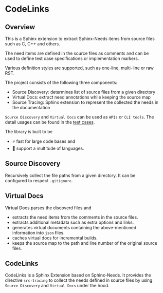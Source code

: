 # CodeLinks

## Overview

This is a Sphinx extension to extract Sphinx-Needs items from source files
such as C, C++ and others.

The need items are defined in the source files as comments and can be used to define
test case specifications or implementation markers.

Various definition styles are supported, such as one-line, multi-line or raw RST.

The project consists of the following three components:

- Source Discovery: determines list of source files from a given directory
- Virtual Docs: extract need annotations while keeping the source map
- Source Tracing: Sphinx extension to represent the collected the needs in the documentation

`Source Discovery` and `Virtual Docs` can be used as `APIs` or `CLI tools`.
The detail usages can be found in the [test cases](./python/sphinx_codelinks/tests).

The library is built to be

- ⚡ fast for large code bases and
- 📃 support a multitude of languages.

## Source Discovery

Recursively collect the file paths from a given directory.
It can be configured to respect `.gitignore`.

## Virtual Docs

Virtual Docs parses the discoverd files and

- extracts the need items from the comments in the source files.
- extracts additional metadata such as extra options and links.
- generates virtual documents containing the above-mentioned information into `json` files.
- caches virtual docs for incremental builds.
- keeps the source map to the path and line number of the original source files.

## CodeLinks

CodeLinks is a Sphinx Extension based on Sphinx-Needs. It provides the directive `src-tracing`
to collect the needs defined in source files by using `Source Discovery` and `Virtual Docs`
under the hood.
